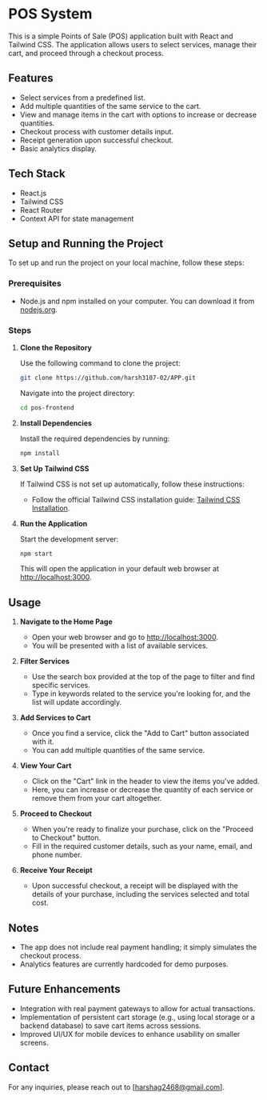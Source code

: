 # POS System

This is a simple Points of Sale (POS) application built with React and Tailwind CSS. The application allows users to select services, manage their cart, and proceed through a checkout process.

## Features

- Select services from a predefined list.
- Add multiple quantities of the same service to the cart.
- View and manage items in the cart with options to increase or decrease quantities.
- Checkout process with customer details input.
- Receipt generation upon successful checkout.
- Basic analytics display.

## Tech Stack

- React.js
- Tailwind CSS
- React Router
- Context API for state management

## Setup and Running the Project

To set up and run the project on your local machine, follow these steps:

### Prerequisites

- Node.js and npm installed on your computer. You can download it from [nodejs.org](https://nodejs.org/).

### Steps

1. **Clone the Repository**

   Use the following command to clone the project:

   ```bash
   git clone https://github.com/harsh3107-02/APP.git
   ```
   Navigate into the project directory:
   ```bash
   cd pos-frontend
2. **Install Dependencies**

   Install the required dependencies by running:
   ```bash
   npm install
   ```
4. **Set Up Tailwind CSS**

   If Tailwind CSS is not set up automatically, follow these instructions:

   - Follow the official Tailwind CSS installation guide: [Tailwind CSS Installation](https://tailwindcss.com/docs/installation/framework-guides/nextjs).
5. **Run the Application**

   Start the development server:
   ```bash
   npm start
   ```
   This will open the application in your default web browser at [http://localhost:3000](http://localhost:3000).

## Usage

1. **Navigate to the Home Page**
   - Open your web browser and go to [http://localhost:3000](http://localhost:3000).
   - You will be presented with a list of available services.

2. **Filter Services**
   - Use the search box provided at the top of the page to filter and find specific services.
   - Type in keywords related to the service you're looking for, and the list will update accordingly.

3. **Add Services to Cart**
   - Once you find a service, click the "Add to Cart" button associated with it.
   - You can add multiple quantities of the same service.

4. **View Your Cart**
   - Click on the "Cart" link in the header to view the items you've added.
   - Here, you can increase or decrease the quantity of each service or remove them from your cart altogether.

5. **Proceed to Checkout**
   - When you're ready to finalize your purchase, click on the "Proceed to Checkout" button.
   - Fill in the required customer details, such as your name, email, and phone number.

6. **Receive Your Receipt**
   - Upon successful checkout, a receipt will be displayed with the details of your purchase, including the services selected and total cost.

## Notes

- The app does not include real payment handling; it simply simulates the checkout process.
- Analytics features are currently hardcoded for demo purposes.

## Future Enhancements

- Integration with real payment gateways to allow for actual transactions.
- Implementation of persistent cart storage (e.g., using local storage or a backend database) to save cart items across sessions.
- Improved UI/UX for mobile devices to enhance usability on smaller screens.

## Contact

For any inquiries, please reach out to [harshag2468@gmail.com].



   
